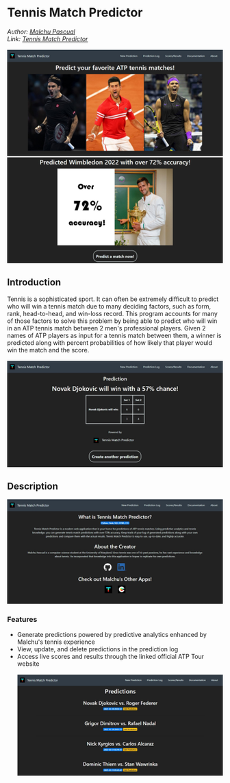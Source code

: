 # Tennis Match Predictor
*Author: [Malchu Pascual](https://github.com/malchu)*<br />
*Link: [Tennis Match Predictor](https://tennismatchpredictor.malchupascual.repl.co/)* <br /><br />
![](images/homepage.jpg)
![](images/homepage2.jpg)

## Introduction
Tennis is a sophisticated sport. It can often be extremely difficult to predict who will win a tennis match due to many deciding factors, such as form, rank, head-to-head, and win-loss record. This program accounts for many of those factors to solve this problem by being able to predict who will win in an ATP tennis match between 2 men's professional players. Given 2 names of ATP players as input for a tennis match between them, a winner is predicted along with percent probabilities of how likely that player would win the match and the score. <br /><br />
![](images/prediction.jpg)

## Description
![](images/about.jpg)
### Features
* Generate predictions powered by predictive analytics enhanced by Malchu's tennis experience
* View, update, and delete predictions in the prediction log 
* Access live scores and results through the linked official ATP Tour website <br /> <br />
![](images/log.jpg)
